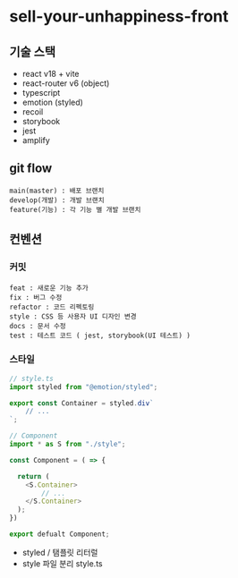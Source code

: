 # sell-your-unhappiness-front

## 기술 스택

-   react v18 + vite
-   react-router v6 (object)
-   typescript
-   emotion (styled)
-   recoil
-   storybook
-   jest
-   amplify

## git flow

```
main(master) : 배포 브랜치
develop(개발) : 개발 브랜치
feature(기능) : 각 기능 별 개발 브랜치
```

## 컨벤션

### 커밋

```
feat : 새로운 기능 추가
fix : 버그 수정
refactor : 코드 리펙토링
style : CSS 등 사용자 UI 디자인 변경
docs : 문서 수정
test : 테스트 코드 ( jest, storybook(UI 테스트) )
```

### 스타일

```javascript
// style.ts
import styled from "@emotion/styled";

export const Container = styled.div`
    // ...
`;
```

```javascript
// Component
import * as S from "./style";

const Component = ( => {

  return (
    <S.Container>
        // ...
    </S.Container>
  );
})

export defualt Component;
```

-   styled / 탬플릿 리터럴
-   style 파일 분리 style.ts
